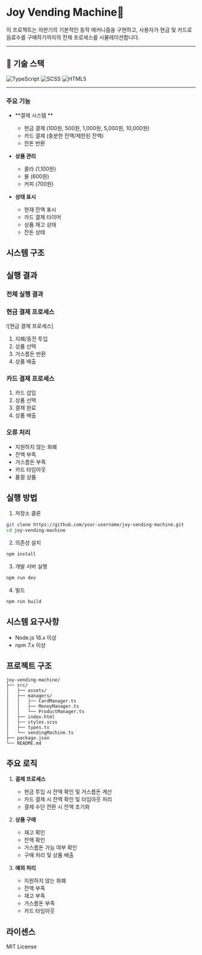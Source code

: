 # Joy Vending Machine🧃

이 프로젝트는 자판기의 기본적인 동작 메커니즘을 구현하고, 사용자가 현금 및 카드로 음료수를 구매하기까지의 전체 프로세스를 시뮬레이션합니다.

---

## 🔧 기술 스택

![TypeScript](https://img.shields.io/badge/TypeScript-3178C6?style=for-the-badge&logo=typescript&logoColor=white)
![SCSS](https://img.shields.io/badge/SCSS-CC6699?style=for-the-badge&logo=sass&logoColor=white)
![HTML5](https://img.shields.io/badge/HTML5-E34F26?style=for-the-badge&logo=html5&logoColor=white)

---

### 주요 기능

- **결제 시스템 **

  - 현금 결제 (100원, 500원, 1,000원, 5,000원, 10,000원)
  - 카드 결제 (충분한 잔액/제한된 잔액)
  - 잔돈 반환

- **상품 관리**

  - 콜라 (1,100원)
  - 물 (600원)
  - 커피 (700원)

- **상태 표시**
  - 현재 잔액 표시
  - 카드 결제 타이머
  - 상품 재고 상태
  - 잔돈 상태

## 시스템 구조

## 실행 결과

### 전체 실행 결과

### 현금 결제 프로세스

![현금 결제 프로세스]

1. 지폐/동전 투입
2. 상품 선택
3. 거스름돈 반환
4. 상품 배출

### 카드 결제 프로세스

1. 카드 삽입
2. 상품 선택
3. 결제 완료
4. 상품 배출

### 오류 처리

- 지원하지 않는 화폐
- 잔액 부족
- 거스름돈 부족
- 카드 타임아웃
- 품절 상품

## 실행 방법

1. 저장소 클론

```bash
git clone https://github.com/your-username/joy-vending-machine.git
cd joy-vending-machine
```

2. 의존성 설치

```bash
npm install
```

3. 개발 서버 실행

```bash
npm run dev
```

4. 빌드

```bash
npm run build
```

## 시스템 요구사항

- Node.js 16.x 이상
- npm 7.x 이상

## 프로젝트 구조

```
joy-vending-machine/
├── src/
│   ├── assets/
│   ├── managers/
│   │   ├── CardManager.ts
│   │   ├── MoneyManager.ts
│   │   └── ProductManager.ts
│   ├── index.html
│   ├── styles.scss
│   ├── types.ts
│   └── vendingMachine.ts
├── package.json
└── README.md
```

## 주요 로직

1. **결제 프로세스**

   - 현금 투입 시 잔액 확인 및 거스름돈 계산
   - 카드 결제 시 잔액 확인 및 타임아웃 처리
   - 결제 수단 전환 시 잔액 초기화

2. **상품 구매**

   - 재고 확인
   - 잔액 확인
   - 거스름돈 가능 여부 확인
   - 구매 처리 및 상품 배출

3. **예외 처리**
   - 지원하지 않는 화폐
   - 잔액 부족
   - 재고 부족
   - 거스름돈 부족
   - 카드 타임아웃

## 라이센스

MIT License
